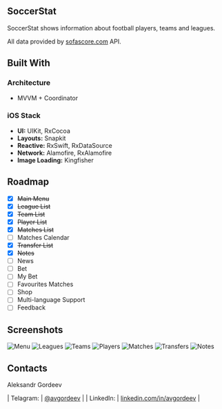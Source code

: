 ## SoccerStat

SoccerStat shows information about football players, teams and leagues. 

All data provided by [sofascore.com](https://www.sofascore.com/) API.
 

## Built With

### Architecture
- MVVM + Coordinator

### iOS Stack
- **UI:** UIKit, RxCocoa
- **Layouts:** Snapkit
- **Reactive:** RxSwift, RxDataSource
- **Network:** Alamofire, RxAlamofire
- **Image Loading:** Kingfisher

## Roadmap

- [x] ~~Main Menu~~
- [x] ~~League List~~
- [x] ~~Team List~~
- [x] ~~Player List~~
- [x] ~~Matches List~~
- [ ] Matches Calendar
- [x] ~~Transfer List~~
- [x] ~~Notes~~
- [ ] News
- [ ] Bet
- [ ] My Bet
- [ ] Favourites Matches
- [ ] Shop
- [ ] Multi-language Support
- [ ] Feedback

## Screenshots
![Menu](/ScreenShots/Menu.png)
![Leagues](/ScreenShots/Leagues.png)
![Teams](/ScreenShots/Teams.png)
![Players](/ScreenShots/Players.png)
![Matches](/ScreenShots/Matches.png)
![Transfers](/ScreenShots/Transfers.png)
![Notes](/ScreenShots/Notes.png)

## Contacts

Aleksandr Gordeev

| Telagram: | [@avgordeev](t.me/avgordeev) |
| LinkedIn: | [linkedin.com/in/avgordeev](https://www.linkedin.com/in/avgordeev/) |
